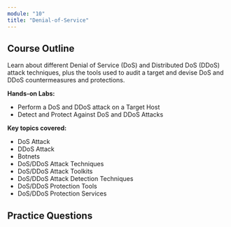 ```yaml
---
module: "10"
title: "Denial-of-Service"
---
```


<!-- # Module 10: Denial-of-Service -->

## Course Outline

Learn about different Denial of Service (DoS) and Distributed DoS (DDoS) attack techniques, plus the tools used to audit a target and devise DoS and DDoS countermeasures and protections.

**Hands-on Labs:**

- Perform a DoS and DDoS attack on a Target Host
- Detect and Protect Against DoS and DDoS Attacks

**Key topics covered:**

- DoS Attack
- DDoS Attack
- Botnets
- DoS/DDoS Attack Techniques
- DoS/DDoS Attack Toolkits
- DoS/DDoS Attack Detection Techniques
- DoS/DDoS Protection Tools
- DoS/DDoS Protection Services

## Practice Questions
